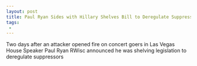 ```yaml
---
layout: post
title: Paul Ryan Sides with Hillary Shelves Bill to Deregulate Suppressors
tags:
 -
---
```

Two days after an attacker opened fire on concert goers in Las Vegas House Speaker Paul Ryan RWisc announced he was shelving legislation to deregulate suppressors
